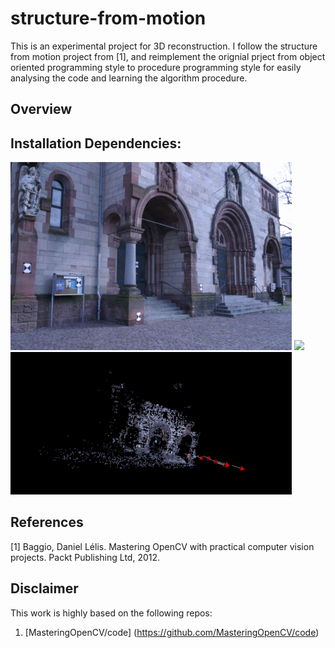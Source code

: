 # structure-from-motion
This is an experimental project for 3D reconstruction. I follow the structure from motion project from [1], and reimplement the orignial prject from object oriented programming style to procedure programming style for easily analysing the code and learning the algorithm procedure.

## Overview


## Installation Dependencies:

<img src="./img/orignImg.gif" width="450">
<img src="./img/matching.png" width="450">

<img src="./img/reconstruction.gif" width="450">

## References

[1] Baggio, Daniel Lélis. Mastering OpenCV with practical computer vision projects. Packt Publishing Ltd, 2012.

## Disclaimer
This work is highly based on the following repos:
1. [MasteringOpenCV/code] (https://github.com/MasteringOpenCV/code)
